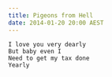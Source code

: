 ```yaml
---
title: Pigeons from Hell
date: 2014-01-20 20:00 AEST
---
```


```poem
I love you very dearly
But baby even I
Need to get my tax done
Yearly
```
